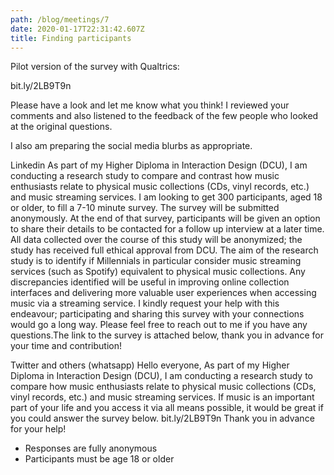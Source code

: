 ```yaml
---
path: /blog/meetings/7
date: 2020-01-17T22:31:42.607Z
title: Finding participants
---
```



Pilot version of the survey with Qualtrics: 

bit.ly/2LB9T9n

Please have a look and let me know what you think!
I reviewed your comments and also listened to the feedback of the few people who looked at the original questions.

I also am preparing the social media blurbs as appropriate.

Linkedin
As part of my Higher Diploma in Interaction Design (DCU), I am conducting a research study to compare and contrast how music enthusiasts relate to physical music collections (CDs, vinyl records, etc.) and music streaming services. 
I am looking to get 300 participants, aged 18 or older, to fill a 7-10 minute survey. The survey will be submitted anonymously. At the end of that survey, participants will be given an option to share their details to be contacted for a follow up interview at a later time. 
All data collected over the course of this study will be anonymized; the study has received full ethical approval from DCU. The aim of the research study is to identify if Millennials in particular consider music streaming services (such as Spotify) equivalent to physical music collections. Any discrepancies identified will be useful in improving online collection interfaces and delivering more valuable user experiences when accessing music via a streaming service.
I kindly request your help with this endeavour; participating and sharing this survey with your connections would go a long way. Please feel free to reach out to me if you have any questions.The link to the survey is attached below, thank you in advance for your time and contribution!

Twitter and others (whatsapp)
Hello everyone,
As part of my Higher Diploma in Interaction Design (DCU), I am conducting a research study to compare how music enthusiasts relate to physical music collections (CDs, vinyl records, etc.) and music streaming services. 
If music is an important part of your life and you access it via all means possible, it would be great if you could answer the survey below.
bit.ly/2LB9T9n
Thank you in advance for your help!
* Responses are fully anonymous
* Participants must be age 18 or older